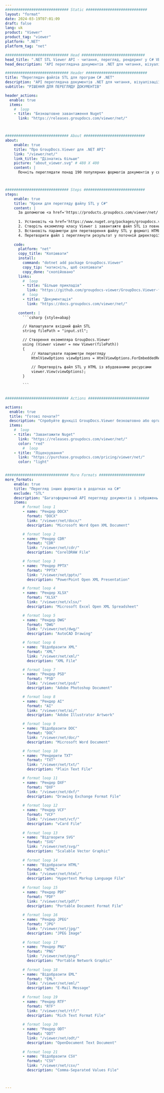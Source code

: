 ```yaml
---
############################# Static ############################
layout: "format"
date: 2024-03-19T07:01:09
draft: false
lang: uk
product: "Viewer"
product_tag: "viewer"
platform: ".NET"
platform_tag: "net"

############################# Head #############################
head_title: ".NET STL Viewer API - читання, перегляд, рендеринг у C# VB.NET"
head_description: "API переглядача документів .NET для читання, візуалізації та відображення STL у будь-яких програмах C#, ASP.NET, VB.NET і .NET Core."

############################# Header ############################
title: "Переглядач файлів STL для програм C# .NET" 
description: "API переглядача документів .NET для читання, візуалізації та відображення файлу STL у програмах C#, ASP.NET, VB.NET і .NET Core будь-якого типу. Переглядайте відтворені файли зі справжнім форматуванням і макетом у HTML5, PDF або як зображення за допомогою кількох рядків коду." 
subtitle: "РІШЕННЯ ДЛЯ ПЕРЕГЛЯДУ ДОКУМЕНТІВ" 

header_actions:
  enable: true
  items:
    #  loop
    - title: "Безкоштовне завантаження Nuget"
      link: "https://releases.groupdocs.com/viewer/net/"



############################# About ############################
about:
    enable: true
    title: "Про GroupDocs.Viewer для .NET API"
    link: "/viewer/net/"
    link_title: "Дізнатись більше"
    picture: "about_viewer.svg" # 480 X 400
    content: |
      Почніть переглядати понад 190 популярних форматів документів у своїх програмах .NET за допомогою API GroupDocs.Viewer для .NET, додавши кілька рядків коду. Розробники можуть легко відображати PDF, Word Processing, Excel Spreadsheet, Presentation, Visio, Project, Outlook та багато інших популярних форматів документів у режимах HTML5, зображень або PDF. Рендеринг документа відбувається швидко, ідентичний оригінальному вихідному файлу, і не вимагає встановлення додаткового програмного забезпечення чи будь-яких інших зовнішніх бібліотек.



############################# Steps ############################
steps:
    enable: true
    title: "Кроки для перегляду файлу STL у C#" 
    content: |
      За допомогою <a href='https://products.groupdocs.com/viewer/net/'>GroupDocs.Viewer</a> ви можете перетворити STL у HTML, JPEG, PNG або PDF за кілька кроків.
      
      1. Установіть <a href='https://www.nuget.org/packages/groupdocs.viewer'>GroupDocs.Viewer для .NET</a> за допомогою улюбленого менеджера пакетів. 
      2. Створіть екземпляр класу Viewer і завантажте файл STL із повним шляхом.  
      3. Встановіть параметри для перетворення файлу STL у форматі HTML, PNG, JPEG або PDF. 
      4. Перетворити файл і переглянути результат у поточній директорії. 
   
    code:
      platform: "net"
      copy_title: "Копіювати"
      install:
        command: "dotnet add package GroupDocs.Viewer"
        copy_tip: "натисніть, щоб скопіювати"
        copy_done: "скопійовано"
      links:
        #  loop
        - title: "Більше прикладів"
          link: "https://github.com/groupdocs-viewer/GroupDocs.Viewer-for-.NET"
        #  loop
        - title: "Документація"
          link: "https://docs.groupdocs.com/viewer/net/"
          
      content: |
        ```csharp {style=abap}

        // Налаштувати вхідний файл STL
        string filePath = "input.stl";

        // Створення екземпляра GroupDocs.Viewer
        using (Viewer viewer = new Viewer(filePath))
        {
            // Налаштувати параметри перегляду
            HtmlViewOptions viewOptions = HtmlViewOptions.ForEmbeddedResources();
                
            // Перетворіть файл STL у HTML із вбудованими ресурсами
            viewer.View(viewOptions);
        }

        ```            


############################# Actions ############################

actions:
  enable: true
  title: "Готові почати?"
  description: "Спробуйте функції GroupDocs.Viewer безкоштовно або ортимайте тимчасову ліцензию"
  items:
    #  loop
    - title: "Завантажити Nuget"
      link: "https://releases.groupdocs.com/viewer/net/"
      color: "red"
        #  loop
    - title: "Ліцензування"
      link: "https://purchase.groupdocs.com/pricing/viewer/net/"
      color: "light"


############################# More Formats #####################
more_formats:
    enable: true
    title: "Перегляд інших форматів в додатках на C#"
    exclude: "STL"
    description: "Багатоформатний API перегляду документів і зображень для .NET. Переглядайте популярні формати файлів без встановлення додаткових програм."
    items: 
        # format loop 1
        - name: "Рендер DOCX"
          format: "DOCX"
          link: "/viewer/net/docx/"
          description: "Microsoft Word Open XML Document" 

        # format loop 2
        - name: "Рендер CDR" 
          format: "CDR"
          link: "/viewer/net/cdr/"
          description: "CorelDRAW File" 

        # format loop 3
        - name: "Рендер PPTX"
          format: "PPTX"
          link: "/viewer/net/pptx/"
          description: "PowerPoint Open XML Presentation" 

        # format loop 4
        - name: "Рендер XLSX"
          format: "XLSX"
          link: "/viewer/net/xlsx/"
          description: "Microsoft Excel Open XML Spreadsheet" 

        # format loop 5
        - name: "Рендер DWG"
          format: "DWG"
          link: "/viewer/net/dwg/"
          description: "AutoCAD Drawing"

        # format loop 6
        - name: "Відобразити XML"
          format: "XML"
          link: "/viewer/net/xml/"
          description: "XML File"

        # format loop 7
        - name: "Рендер PSD"
          format: "PSD"
          link: "/viewer/net/psd/"
          description: "Adobe Photoshop Document"

        # format loop 8
        - name: "Рендер AI"
          format: "AI"
          link: "/viewer/net/ai/"
          description: "Adobe Illustrator Artwork"

        # format loop 9
        - name: "Відобразити DOC"
          format: "DOC"
          link: "/viewer/net/doc/"
          description: "Microsoft Word Document" 

        # format loop 10
        - name: "Рендерити TXT" 
          format: "TXT"
          link: "/viewer/net/txt/"
          description: "Plain Text File" 

        # format loop 11
        - name: "Рендер DXF" 
          format: "DXF"
          link: "/viewer/net/dxf/"
          description: "Drawing Exchange Format File"  
          
        # format loop 12
        - name: "Рендер VCF"
          format: "VCF"
          link: "/viewer/net/vcf/"
          description: "vCard File"  
              
        # format loop 13
        - name: "Відтворити SVG"
          format: "SVG"
          link: "/viewer/net/svg/"
          description: "Scalable Vector Graphic" 
          
        # format loop 14
        - name: "Відобразити HTML"
          format: "HTML"
          link: "/viewer/net/html/"
          description: "Hypertext Markup Language File" 
          
        # format loop 15
        - name: "Рендер PDF"
          format: "PDF"
          link: "/viewer/net/pdf/"
          description: "Portable Document Format File"
          
        # format loop 16
        - name: "Рендер JPEG"
          format: "JPG"
          link: "/viewer/net/jpg/"
          description: "JPEG Image"
          
        # format loop 17
        - name: "Рендер PNG"
          format: "PNG"
          link: "/viewer/net/png/"
          description: "Portable Network Graphic" 
          
        # format loop 18
        - name: "Відобразити EML"
          format: "EML"
          link: "/viewer/net/eml/"
          description: "E-Mail Message" 
          
        # format loop 19
        - name: "Рендер RTF"
          format: "RTF"
          link: "/viewer/net/rtf/"
          description: "Rich Text Format File" 
          
        # format loop 20
        - name: "Рендер ODT"
          format: "ODT"
          link: "/viewer/net/odt/"
          description: "OpenDocument Text Document" 
          
        # format loop 21
        - name: "Відобразити CSV"
          format: "CSV"
          link: "/viewer/net/csv/"
          description: "Comma-Separated Values File" 



---
```

